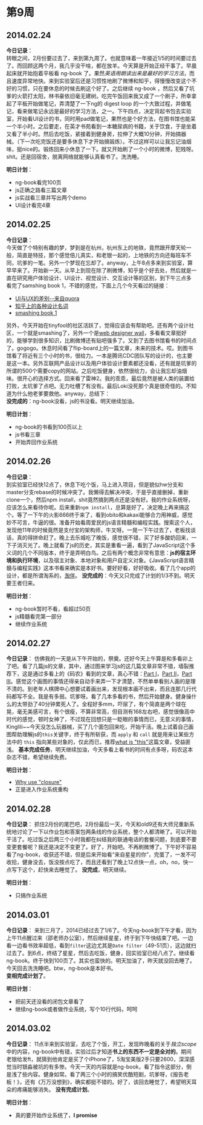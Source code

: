 第9周
======

## 2014.02.24

**今日记录**：  
转眼之间，2月份要过去了，来到第九周了。也就意味着一年接近1/5的时间要过去了。而回顾这两个月，我几乎没干啥，都在放羊。今天算是开始正经干事了。早晨起床就开始抱着平板看 ng-book 了。果然*英语用朗读出来是最好的学习方法*，而且速度异常地快。来到实验室后还是习惯性地刷了微博和知乎，得慢慢改变这个不好的习惯，只在要休息的时候去刷这个好了。之后继续 ng-book ，然后又看了坑爹的火箭打太阳，林书豪依旧毫无建树。吃完午饭回来我又成了一个刷子，所幸拿起了平板开始做笔记，弄清楚了一下ng的 digest loop 的一个大致过程，并做笔记，看来做笔记永远是最好的学习方法，之一。下午四点，决定背起书包去实验室，开始看UI设计的书，同时用pad做笔记，果然也是个好方法，在图书馆也能呆一个半小时。之后要走，在英才书苑看到一本糖尿病的书籍，关于饮食，于是坐着又看了半小时。然后去吃饭，紧接着到健身房，拉伸了大概10分钟，开始搞器械。（下一次吃完饭还是要多休息下才开始搞锻炼）。不过这样可以让我忘记油烟味，挺nice的。锻炼回来小休息了一下。就又开始刷了一个小时的微博，犯贱呀。shit。还是回宿舍，脱离网络就能够认真看书了。洗洗睡。

**明日计划**：  
- ng-book看完100页
- js正确之路看三篇文章
- js实战看三章并写出两个demo
- UI设计看完4章

## 2014.02.25

**今日记录**：  
今天做了个特别有趣的梦，梦到是在杭州，杭州东上的地铁，竟然跟开摩天轮一般，简直是特技，那个感觉倍儿真实，和老银一起的，上地铁的方向还每班车不同，坑爹的一笔。另外一个梦现在忘却了。anyway，上午8点多来到实验室，算早早来了。开始新一天。从早上到现在除了刷微博，知乎是个好去处，然后就是一直在研究用户体验设计、UI设计、视觉设计、交互设计等的区别，到下午三点多看完了samshing book 1，不错的感觉，下面上几个今天看过的链接：

- [UI与UX的差别--来自quora](http://www.quora.com/User-Experience/Whats-the-difference-between-UI-Design-and-UX-Design-1)
- [知乎上的各种设计名词](http://www.zhihu.com/question/19653109)
- [smashing book 1](http://www.smashingmagazine.com/smashing-book-1/)

另外，今天开始在tinyfool的社区活跃了，觉得应该会有帮助吧。还有两个设计社区，一个就是smashing了，另外一个是[web designer wall](http://webdesignerwall.com/)，多看看文章挺好的，能够学到很多知识，比刷微博还有贴吧强多了。又到了去图书馆看书的时间点了。gogogo。休息时间看了flip-board上的一篇文章，未来的技术。哎。到图书馆看了将近有三个小时的书，很给力。一本是腾讯CDC团队写的设计的，也主要是这一本。另外互联网产品设计以及用户体验设计要素都还没看，还有就是坑爹的所谓的500个需要copy的网站。之后吃饭健身，依然很给力，会让我忘却油烟味。很开心的选择方式。回来看了雷神2。我的乖乖，最后竟然是被人类的装置给打败，太坑爹了点吧。无力吐槽了有没有。最后Loki没死那个真是很奇怪的。不知道为什么他老爹要救他。anyway，总结下：  
**没完成的**：ng-book没看，js的书没看。明天继续加油。

**明日计划**：  
- ng-book的书看到100页以上
- js书看三章
- 开始弄回作业系统

## 2014.02.26

**今日记录**：  
到实验室已经快12点了，休息下吃个饭，马上进入项目，但是貌似hw分支和master分支rebase的时候冲突了。我懒得去解决冲突，于是乎直接删掉，重新clone一个，然后npm install，shit竟然搞到两点还是没有好。我的作业系统呀，应该怎么来看待你呢。后来重新`npm install`，总算是好了。决定晚上再来搞这个。等了一下午的火影666终于来了，看到obito和kakaxi能够合力用神威，感觉妙不可言，牛逼的很。准备开始看周爱民的js语言精髓和编程实践。搜索这个人，发现他11年的时候竟然是支付宝的架构师，牛叉呀。一晃一下午过去了，老板找谈话，真的得拼命赶了。晚上去乐城吃了晚饭，感觉很不错，买了好多酸奶回来，一下子消灭光了。晚上就看了js的历史，其实是重看一遍，看到了JavaScript这个多义词的几个不同版本，终于是弄明白鸟。之后有两个概念非常有意思：**js的宿主环境和执行环境**，以及宿主对象、本地对象和用户自定义对象。《JavaScript语言精髓与编程实践》这本书看来确实是本好书。要好好看，好好吸收。看了几个app的设计，都是所谓淘系的，[淘伴](http://ued.taobao.org/blog/2013/11/%E8%BF%BD%E6%B1%82%E7%BA%AF%E7%B2%B9%E7%9A%84%E7%A7%BB%E5%8A%A8%E8%AE%BE%E8%AE%A1-%E6%B7%98%E4%BC%B43-0%E9%A1%B9%E7%9B%AE%E6%80%BB%E7%BB%93/)。 
**没完成的**：今天又只完成了计划的1/3不到。明天要王者归来。

**明日计划**： 
- ng-book暂时不看，看超过50页
- js精髓看完第一部分
- 继续作业系统

## 2014.02.27

**今日记录**： 
仿佛我的一天是从下午开始的，祭奠。还好今天上午算是和多看卯上了吧。看了几篇js的文章，其中，通过图来学习js的这几篇文章非常不错，墙裂推荐下，这是通过多看上的《码农》看到的文章，真心不错：[Part I](http://howtonode.org/object-graphs)，[Part II](http://howtonode.org/object-graphs-2)，[Part III](http://howtonode.org/object-graphs-3)。感觉这个画图的事情还得亲自动手来弄一下才清楚，不然单单看别人画的是理不清的。到老年人棋牌中心想要试着画出来，发现根本画不出来，而且连那几行代码都写不全。我是有多弱。坑爹呀。看了几本多看的书，然后开始健身。健身操什么的太带劲了40分钟累死人了。全程好多mm，吓尿了，有个简直是两个球在晃，毫无美感可言，有个很瘦，不算非常高，但目测有168左右吧，感觉很像高中时代的感觉，顿时女神了，不过现在回想只是一眨眼的事情而已，无意义的事情，Kinglili~~今天没怎么玩器械，买了几个面包回来吃，开始干活。晚上试着自己画图帮助理解js的`this`关键字，终于有所斩获，而 `apply` 和 `call` 就是用来让某些方法中的 `this` 指向某些对象的，仅此而已，推荐[what is "this"](http://howtonode.org/what-is-this)这篇文章，受益匪浅。 
**基本完成任务**，明天继续加油，今天多看上看书的时间有点多呀，码农这本杂志不错，希望继续免费。

**明日计划**： 
- [Why use "closure"](http://howtonode.org/why-use-closure)
- 正是进入作业系统重构

## 2014.02.28

**今日记录**： 
抓住2月份的尾巴吧，2月份最后一天，今天和old9还有大师兄重新系统地讨论了一下以作业包和答案包两条线的作业系统，整个人都清晰了。可以开始干活了。吃过饭之后两三个小时我都在纠结我的联通电话的套餐问题，到底要不要变更套餐呢？我还是决定不变更了。好了，开始吧。不再刷微博了。下午好不容易看了ng-book，收获还不错，但是后来开始看“来自星星的你”，完蛋了，一发不可收拾，健身没去，饭没按点吃了，而且还看到了晚上12点快一点，oh，no，快一点写下这个，赶快来去睡觉了。 
**没完成**，明天继续。

**明日计划**： 
- 只搞作业系统

## 2014.03.01

**今日记录**： 
来到三月了，2014已经过去了1/6了。今天ng-book到下午才看，因为上午11点醒过来（邵老师办公室），然后继续星星，终于到下午快结束了吧。一边看一边看书效率超低，看到`filter`这边尤其是`Date filter`（49-51页），这边就扫过去了。到6点，终结了星星，然后去吃饭，健身，回实验室已经八点了。继续看ng-book。终于快到100页了。其实也蛮快的。明天加油了，昨天就没回去睡了。今天回去洗洗睡吧。btw，ng-book是本好书。  
**变相完成计划了**。

**明日计划**： 
- 把前天还没看的闭包文章看了
- 继续ng-book或者做作业系统，写个10行代码，呵呵

## 2014.03.02

**今日记录**： 
11点半来到实验室，去吃了个饭，开工，发现昨晚看的关于*独立scope*中的内容，ng-book中有错，实验过后才知道**书上的东西不一定是全对的**。期间老银给发ft，就猜到他肯定是买了个iPhone了，5淘宝美版2手只要2600，深深感觉当时银淼被坑的有多惨。今天一天的内容就是ng-book，看了指令这部分，倒是浅了些内容。健身如常。看了两三个小时的搞笑优酷短剧，坑爹呀，《报告老板！》，还有《万万没想到》，确实都挺不错的。好了，该回去睡觉了，希望明天耳朵的疼痛能够消失。 
**没有完成计划**。

**明日计划**： 
- 真的要开始作业系统了，**I promise**

